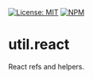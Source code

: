 [![License: MIT](https://img.shields.io/badge/License-MIT-blue.svg)](https://opensource.org/licenses/MIT)
[![NPM](https://img.shields.io/npm/v/@platform/react.svg?colorB=blue&style=flat)](https://www.npmjs.com/package/@platform/react)
# util.react
React refs and helpers.
